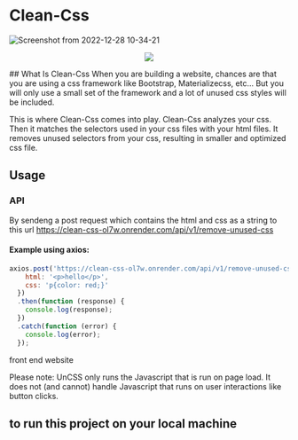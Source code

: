 # Clean-Css

![Screenshot from 2022-12-28 10-34-21](https://user-images.githubusercontent.com/61546383/209775850-3f0f2760-2c58-45fa-8a60-b019afcc8fc0.png)
<p align="center">
  <img src="https://user-images.githubusercontent.com/61546383/209775850-3f0f2760-2c58-45fa-8a60-b019afcc8fc0.png">
</p>
## What Is Clean-Css
When you are building a website, chances are that you are using a css framework like Bootstrap, Materializecss, etc... But you will only use a small set of the framework and a lot of unused css styles will be included.

This is where Clean-Css comes into play. Clean-Css analyzes your css. Then it matches the selectors used in your css files with your html files. It removes unused selectors from your css, resulting in smaller and optimized css file.

## Usage
### API
By sendeng a post request which contains the html and css as a string to this url https://clean-css-ol7w.onrender.com/api/v1/remove-unused-css     
#### Example using axios:
```js
axios.post('https://clean-css-ol7w.onrender.com/api/v1/remove-unused-css', {
    html: '<p>hello</p>',
    css: 'p{color: red;}'
  })
  .then(function (response) {
    console.log(response);
  })
  .catch(function (error) {
    console.log(error);
  });
```
front end website

Please note: 
  UnCSS only runs the Javascript that is run on page load. It does not (and cannot) handle Javascript that runs on user interactions like button clicks.
  
## to run this project on your local machine
